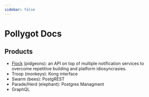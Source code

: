 ```yaml
---
sidebar: false
---
```


# Pollygot Docs

## Products

- [Flock](/flock) (pidgeons): an API on top of multiple notification services to overcome repetitive building and platform idiosyncrasies.
- Troop (monkeys): Kong interface 
- Swarm (bees): PostgREST
- Parade/Herd (elephant): Postgres Managment
- GraphQL 

